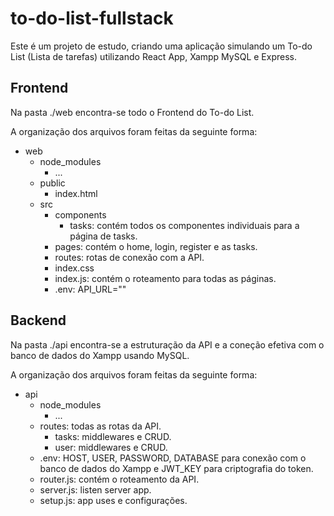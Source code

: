 # to-do-list-fullstack

Este é um projeto de estudo, criando uma aplicação simulando um To-do List (Lista de tarefas) utilizando React App, Xampp MySQL e Express.

## Frontend
Na pasta ./web encontra-se todo o Frontend do To-do List.

A organização dos arquivos foram feitas da seguinte forma:
- web
    - node_modules
        - ...
    - public
        - index.html
    - src
        - components
            -   tasks: contém todos os componentes individuais para a página de tasks.
        - pages: contém o home, login, register e as tasks.
        - routes: rotas de conexão com a API.
        - index.css
        - index.js: contém o roteamento para todas as páginas.
        - .env: API_URL=""

## Backend
Na pasta ./api encontra-se a estruturação da API e a coneção efetiva com o banco de dados do Xampp usando MySQL.

A organização dos arquivos foram feitas da seguinte forma:
- api
    - node_modules
        - ...
    - routes: todas as rotas da API.
        - tasks: middlewares e CRUD.
        - user:  middlewares e CRUD.
    - .env: HOST, USER, PASSWORD, DATABASE para conexão com o banco de dados do Xampp e JWT_KEY para criptografia do token.
    - router.js: contém o roteamento da API.
    - server.js: listen server app.
    - setup.js: app uses e configurações.
